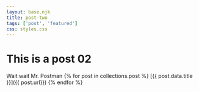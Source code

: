 ```yaml
---
layout: base.njk
title: post-two
tags: ['post', 'featured']
css: styles.css
---
```

# This is a post 02
Wait wait Mr. Postman
{% for post in collections.post %}
[{{ post.data.title }}]({{ post.url}})
{% endfor %}